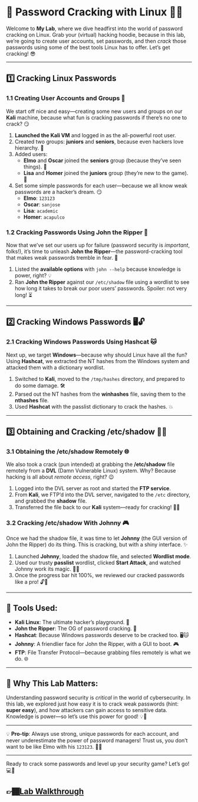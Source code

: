 # 🔐 Password Cracking with Linux 🐧💥

Welcome to **My Lab**, where we dive headfirst into the world of password cracking on Linux. Grab your (virtual) hacking hoodie, because in this lab, we’re going to create user accounts, set passwords, and then *crack* those passwords using some of the best tools Linux has to offer. Let’s get cracking! 😎

---

## 1️⃣ Cracking Linux Passwords

### 1.1 Creating User Accounts and Groups 👥
We start off nice and easy—creating some new users and groups on our **Kali** machine, because what fun is cracking passwords if there’s no one to crack? 😏

1. **Launched the Kali VM** and logged in as the all-powerful root user.  
2. Created two groups: **juniors** and **seniors**, because even hackers love hierarchy. 💼  
3. Added users:  
   - **Elmo** and **Oscar** joined the **seniors** group (because they’ve seen things). 🧓  
   - **Lisa** and **Homer** joined the **juniors** group (they’re new to the game). 🍼  
4. Set some simple passwords for each user—because we all know weak passwords are a hacker’s dream. 😏
   - **Elmo**: `123123`  
   - **Oscar**: `sanjose`  
   - **Lisa**: `academic`  
   - **Homer**: `acapulco`

### 1.2 Cracking Passwords Using John the Ripper 🦾

Now that we’ve set our users up for failure (password security is *important*, folks!), it’s time to unleash **John the Ripper**—the password-cracking tool that makes weak passwords tremble in fear. 👻

1. Listed the **available options** with `john --help` because knowledge is power, right? 💡  
2. Ran **John the Ripper** against our `/etc/shadow` file using a wordlist to see how long it takes to break our poor users’ passwords. Spoiler: not very long! ⏳

---

## 2️⃣ Cracking Windows Passwords 🖥️🔓

### 2.1 Cracking Windows Passwords Using Hashcat 🐱

Next up, we target **Windows**—because why should Linux have all the fun? Using **Hashcat**, we extracted the NT hashes from the Windows system and attacked them with a dictionary wordlist.

1. Switched to **Kali**, moved to the `/tmp/hashes` directory, and prepared to do some damage. 🛠️  
2. Parsed out the NT hashes from the **winhashes** file, saving them to the **nthashes** file.  
3. Used **Hashcat** with the passlist dictionary to crack the hashes. 💥

---

## 3️⃣ Obtaining and Cracking /etc/shadow 🕵️‍♂️

### 3.1 Obtaining the /etc/shadow Remotely 🌐

We also took a crack (pun intended) at grabbing the **/etc/shadow** file remotely from a **DVL** (Damn Vulnerable Linux) system. Why? Because hacking is all about *remote access*, right? 😉

1. Logged into the DVL server as root and started the **FTP service**.  
2. From **Kali**, we FTP’d into the DVL server, navigated to the `/etc` directory, and grabbed the **shadow** file.  
3. Transferred the file back to our **Kali** system—ready for cracking! 🏴‍☠️

### 3.2 Cracking /etc/shadow With Johnny 🎮

Once we had the shadow file, it was time to let **Johnny** (the GUI version of John the Ripper) do its thing. This is cracking, but with a shiny interface. ✨

1. Launched **Johnny**, loaded the shadow file, and selected **Wordlist mode**.  
2. Used our trusty **passlist** wordlist, clicked **Start Attack**, and watched Johnny work its magic. 🧙‍♂️  
3. Once the progress bar hit 100%, we reviewed our cracked passwords like a pro! 🔓🎉

---

## 🔧 Tools Used:

- **Kali Linux**: The ultimate hacker’s playground. 🐉  
- **John the Ripper**: The OG of password cracking. 🔨  
- **Hashcat**: Because Windows passwords deserve to be cracked too. 🖥️🐱  
- **Johnny**: A friendlier face for John the Ripper, with a GUI to boot. 🎮  
- **FTP**: File Transfer Protocol—because grabbing files remotely is what we do. 🌐

---

## 🌈 Why This Lab Matters:

Understanding password security is *critical* in the world of cybersecurity. In this lab, we explored just how easy it is to crack weak passwords (hint: **super easy**), and how attackers can gain access to sensitive data. Knowledge is power—so let’s use this power for good! 💡🔐

---

💡 **Pro-tip**: Always use strong, unique passwords for each account, and never underestimate the power of password managers! Trust us, you don’t want to be like Elmo with his `123123`. 😬🔑

---

Ready to crack some passwords and level up your security game? Let’s go! 💻🚀
## 👉🏾[Lab Walkthrough](https://github.com/Kpierre03/PasswordCrackingWithLinux/edit/main/PasswordCracking.md)
